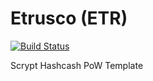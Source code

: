 Etrusco (ETR)
===========

[![Build Status](https://travis-ci.org/RazorLove/Etrusco.png?branch=master)](https://travis-ci.org/RazorLove/Etrusco)


Scrypt Hashcash PoW Template